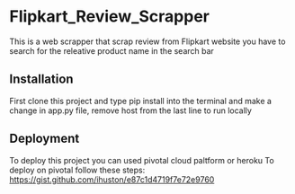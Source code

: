 # Flipkart_Review_Scrapper
This is a web scrapper that scrap review from Flipkart website you have to search for the releative product name in the search bar
## Installation
First clone this project and type pip install into the terminal and make a change in app.py file, remove host from the last line to run locally 
## Deployment
To deploy this project you can used pivotal cloud paltform or heroku
To deploy on pivotal follow these steps:
https://gist.github.com/ihuston/e87c1d4719f7e72e9760
